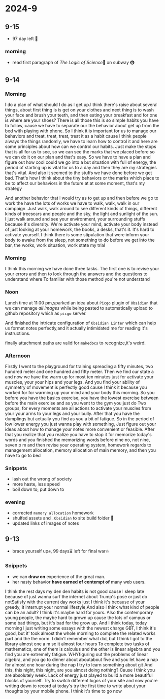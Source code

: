 # 2024-9

## 9-15

- $97$ day left 🥝
### morning 
- read first paragraph of *The Logic of Science*📖 on subway 🚇 





## 9-14

### Morning

I do a plan of what should I do as I get up.I think there's raise about several things, about first thing is is get on your clothes and next thing is to wash your face and brush your teeth, and then eating your breakfast and for one is where are your shoes? There is all those this is so simple habits you have to follow, cause we have to separate our the behavior about get up from the bed with playing with phone. So I think it is important for us to manage our behaviors and treat, treat, treat, treat it as a habit cause I think people always the things randomly, we have to learn how to control it and here are some principles about how can we control our habits. Just make the stops that is all for us to see, so we can see the marks that we placed before so we can do it on our plan and that's easy. So we have to have a plan and figure out how cool could we go into a but situation with full of energy, the period of starting up is vital for us to a day and then they are my strategies that's vital. And also it seemed to the stuffs we have done before we get bad. That's how I think about the tiny behaviors or the marks which place to be to affect our behaviors in the future at at some moment, that's my strategy

And another behavior that I would try as to get up and then before we go to work the have the lots of works we have to walk, walk, walk in our campaign. Just walk, walk around to see different kinds of things, different kinds of treescars and people and the sky, the light and sunlight of the sun. I just walk around and see your environment, your surrounding stuffs because it's diversity. We're activate your mind, activate your body instead of just looking at your homework, the books, a desks, that's it. It's hard to activate yourself. I think there is some stipulation that were inform your body to awake from the sleep, not something to do before we get into the bar, the works, work situation, work state my trial

### Morning

I think this morning we have done three tasks. The first one is to revise your your errors and then to look through the answers and the questions to understand where To familiar with those method you're not understand

### Noon

Lunch time at 11:00 pm,sparked an idea about `Picgo` plugin of `Obsidian` that we can manage *all images* while being pasted to automatically upload to github repository which as `picgo` server.

And finished the intricate configuration of `Obsidian Linter` which can help us
 format notes perfectly,and it actually intimidated me for reading it's instructions.

finally attachment paths are valid for `makedocs` to recognize,it's weird.

### Afternoon

Firstly I went to the playground for training spreading a fifty minutes, two hundred meter and one hundred and fifty meter. Then we find our state a and now we have the warm up for most ten minutes just for activate your muscles, your your hips and your legs. And you find your ability of symmetry of movement is perfectly good cause I think it because you worked for for warming up your mind and your body this morning. So you before you have the basics exercise, you have the lowest exercise between before the main exercise and as you went to the gym you just do Two groups, for every moments are all actions to activate your muscles from your your arms to your legs and your bully. After that you have the dumplings but actually you find as you a bit of fatigue. So in the period of low lower energy you just wanna play with something, Just figure out your ideas about how to manage your notes more convenient or feasible. After that you realize that you realize you have to stop it for memorize today's words and you finished the memorizing words before nine no, not nine, seven p m and then revise your operating system, homework regards to management allocation, memory allocation of main memory, and then you have to go to bed

### Snippets

- lash out the wrong of society
- more haste, less speed
- boil down to, put down to

### evening

- corrected `memory allocation` homework 
- shulfed assets and `.Obsidian` to site build folder 📁
- updated links of images of notes




## 9-13

- brace yourself up✊, $99$ days⌛ left for final war🔥

### Snippets

- we can __draw on__ experience of the great man.
- her nasty behavior __have earned of contempt of__ many web users.

I think the rest days my den den habits is not good cause I sleep late because of just wanna surf the internet about Trump's pose or just do notSatisfy with the current day works just I think it's because of your greedy, it interrupt your normal lifestyle,And also I think what kind of people can be an adult? I think it's maybe hard for yours. Also the contemporary young people, the maybe hard to grown up cause the lots of campus or some bad things, but it's bad for the grow up. And I think today, today morning I just writing some essays with the newest charge GBT, I think it's good, but it' took almost the whole morning to complete the related works part and the the norm. I didn't remember what did, but I think I got to the library almost one a m so it almost four hours To complete two tasks of mathematics, one of them is calculus and the other is linear algebra and you find you are extremely fatigue. WHYfiguring out the problems of linear algebra, and you go to dinner about aboutabout five and you let have a nap for almost one hour during the nap I try to learn something about git
And this, this night, this night, are you almost doing nothing? Cause I think you are absolutely week. Lack of energy just played to build a more beautiful blocks of yourself. Try to switch different logos of your site and now you're writing down to record at today's try the first time to write about your thoughts by your mobile phone. I think it's time to go now
